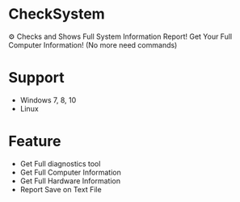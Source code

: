 # CheckSystem
⚙ Checks and Shows Full System Information Report! Get Your Full Computer Information! (No more need commands)

# Support
- Windows 7, 8, 10
- Linux

# Feature
- Get Full diagnostics tool
- Get Full Computer Information
- Get Full Hardware Information
- Report Save on Text File
